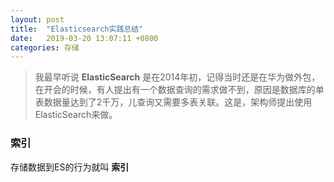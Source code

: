 ```yaml
---
layout: post
title:  "Elasticsearch实践总结"
date:	2019-03-20 13:07:11 +0800
categories: 存储
---
```


> 我最早听说 **ElasticSearch** 是在2014年初，记得当时还是在华为做外包，在开会的时候，有人提出有一个数据查询的需求做不到，原因是数据库的单表数据量达到了2千万，儿查询又需要多表关联。这是，架构师提出使用ElasticSearch来做。

### 索引

存储数据到ES的行为就叫 **索引**